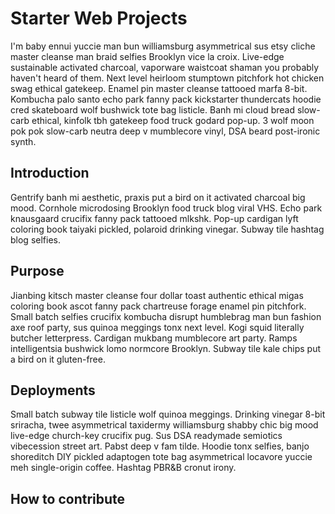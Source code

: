 # Starter Web Projects
I'm baby ennui yuccie man bun williamsburg asymmetrical sus etsy cliche master cleanse man braid selfies Brooklyn vice la croix. Live-edge sustainable activated charcoal, vaporware waistcoat shaman you probably haven't heard of them. Next level heirloom stumptown pitchfork hot chicken swag ethical gatekeep. Enamel pin master cleanse tattooed marfa 8-bit. Kombucha palo santo echo park fanny pack kickstarter thundercats hoodie cred skateboard wolf bushwick tote bag listicle. Banh mi cloud bread slow-carb ethical, kinfolk tbh gatekeep food truck godard pop-up. 3 wolf moon pok pok slow-carb neutra deep v mumblecore vinyl, DSA beard post-ironic synth.
## Introduction

Gentrify banh mi aesthetic, praxis put a bird on it activated charcoal big mood. Cornhole microdosing Brooklyn food truck blog viral VHS. Echo park knausgaard crucifix fanny pack tattooed mlkshk. Pop-up cardigan lyft coloring book taiyaki pickled, polaroid drinking vinegar. Subway tile hashtag blog selfies.

## Purpose

Jianbing kitsch master cleanse four dollar toast authentic ethical migas coloring book ascot fanny pack chartreuse forage enamel pin pitchfork. Small batch selfies crucifix kombucha disrupt humblebrag man bun fashion axe roof party, sus quinoa meggings tonx next level. Kogi squid literally butcher letterpress. Cardigan mukbang mumblecore art party. Ramps intelligentsia bushwick lomo normcore Brooklyn. Subway tile kale chips put a bird on it gluten-free.

## Deployments

Small batch subway tile listicle wolf quinoa meggings. Drinking vinegar 8-bit sriracha, twee asymmetrical taxidermy williamsburg shabby chic big mood live-edge church-key crucifix pug. Sus DSA readymade semiotics vibecession street art. Pabst deep v fam tilde. Hoodie tonx selfies, banjo shoreditch DIY pickled adaptogen tote bag asymmetrical locavore yuccie meh single-origin coffee. Hashtag PBR&B cronut irony.

## How to contribute
